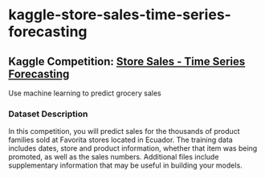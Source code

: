 # kaggle-store-sales-time-series-forecasting
## Kaggle Competition: [Store Sales - Time Series Forecasting](https://www.kaggle.com/c/29781)
Use machine learning to predict grocery sales

### Dataset Description
In this competition, you will predict sales for the thousands of product families sold at Favorita stores located in Ecuador. The training data includes dates, store and product information, whether that item was being promoted, as well as the sales numbers. Additional files include supplementary information that may be useful in building your models.
